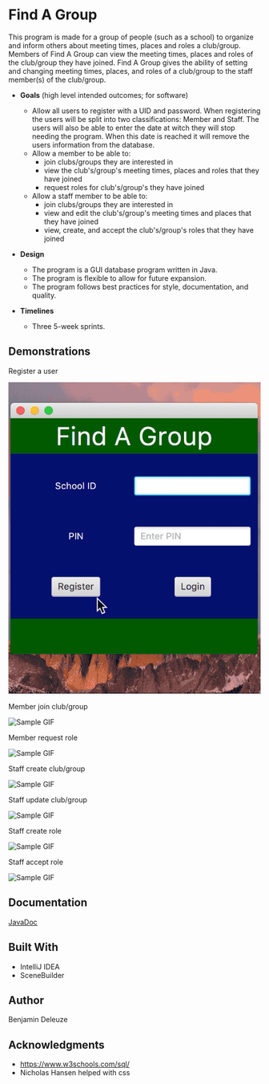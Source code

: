 
# Find A Group
This program is made for a group of people (such as a school) to organize and inform others about meeting times, places and roles a club/group. Members of Find A Group can view the meeting times, places and roles of the club/group they have joined. Find A Group gives the ability of setting and changing meeting times, places, and roles of a club/group to the staff member(s) of the club/group.

-   **Goals**  (high level intended outcomes; for software)
	- Allow all users to register with a UID and password. When registering the users will be split into two classifications: Member and Staff. The users will also be able to enter the date at witch they will stop needing the program. When this date is reached it will remove the users information from the database.
    -   Allow a member to be able to:
	    - join clubs/groups they are interested in
	    - view the club's/group's meeting times, places and roles that they have joined
	    - request roles for club's/group's they have joined
    -   Allow a staff member to be able to:
	    - join clubs/groups they are interested in
	    - view and edit the club's/group's meeting times and places that they have joined
	    - view, create, and accept the club's/group's roles that they have joined

-   **Design** 
    -   The program is a GUI database program written in Java.
    -   The program is flexible to allow for future expansion.
    -   The program follows best practices for style, documentation, and quality.

-   **Timelines**  
    -   Three 5-week sprints.

## Demonstrations
Register a user

![Sample GIF](docs/register.gif)

Member join club/group

![Sample GIF](docs/RecordProductionGif.gif)

Member request role

![Sample GIF](docs/RecordProductionGif.gif)

Staff create club/group

![Sample GIF](docs/RecordProductionGif.gif)

Staff update club/group

![Sample GIF](docs/RecordProductionGif.gif)

Staff create role

![Sample GIF](docs/RecordProductionGif.gif)

Staff accept role

![Sample GIF](docs/RecordProductionGif.gif)

## Documentation

[JavaDoc](https://deleuze199.github.io/ProductionLineTracker/javadoc/index.html)

 ## Built With
 
* IntelliJ IDEA  
* SceneBuilder

 ## Author
Benjamin Deleuze


## Acknowledgments

* https://www.w3schools.com/sql/
* Nicholas Hansen helped with css
